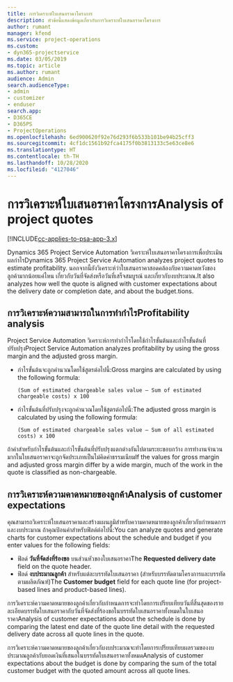 ```yaml
---
title: การวิเคราะห์ใบเสนอราคาโครงการ
description: หัวข้อนี้แสดงข้อมูลเกี่ยวกับการวิเคราะห์ใบเสนอราคาโครงการ
author: rumant
manager: kfend
ms.service: project-operations
ms.custom:
- dyn365-projectservice
ms.date: 03/05/2019
ms.topic: article
ms.author: rumant
audience: Admin
search.audienceType:
- admin
- customizer
- enduser
search.app:
- D365CE
- D365PS
- ProjectOperations
ms.openlocfilehash: 6ed900620f92e76d293f6b533b101be94b25cff3
ms.sourcegitcommit: 4cf1dc1561b92fca4175f0b3813133c5e63ce8e6
ms.translationtype: HT
ms.contentlocale: th-TH
ms.lasthandoff: 10/28/2020
ms.locfileid: "4127046"
---
```

# <a name="analysis-of-project-quotes"></a><span data-ttu-id="3deed-103">การวิเคราะห์ใบเสนอราคาโครงการ</span><span class="sxs-lookup"><span data-stu-id="3deed-103">Analysis of project quotes</span></span>

[!INCLUDE[cc-applies-to-psa-app-3.x](../includes/cc-applies-to-psa-app-3x.md)]

<span data-ttu-id="3deed-104">Dynamics 365 Project Service Automation วิเคราะห์ใบเสนอราคาโครงการเพื่อประเมินผลกำไร</span><span class="sxs-lookup"><span data-stu-id="3deed-104">Dynamics 365 Project Service Automation analyzes project quotes to estimate profitability.</span></span> <span data-ttu-id="3deed-105">นอกจากนี้ยังวิเคราะห์ว่าใบเสนอราคาสอดคล้องกับความคาดหวังของลูกค้ามากน้อยแค่ไหน เกี่ยวกับวันที่จัดส่งหรือวันที่เสร็จสมบูรณ์ และเกี่ยวกับงบประมาณ.</span><span class="sxs-lookup"><span data-stu-id="3deed-105">It also analyzes how well the quote is aligned with customer expectations about the delivery date or completion date, and about the budget.tions.</span></span>

## <a name="profitability-analysis"></a><span data-ttu-id="3deed-106">การวิเคราะห์ความสามารถในการทำกำไร</span><span class="sxs-lookup"><span data-stu-id="3deed-106">Profitability analysis</span></span>

<span data-ttu-id="3deed-107">Project Service Automation วิเคราะห์การทำกำไรโดยใช้กำไรขั้นต้นและกำไรขั้นต้นที่ปรับปรุง</span><span class="sxs-lookup"><span data-stu-id="3deed-107">Project Service Automation analyzes profitability by using the gross margin and the adjusted gross margin.</span></span>

- <span data-ttu-id="3deed-108">กำไรขั้นต้นจะถูกคำนวณโดยใช้สูตรต่อไปนี้:</span><span class="sxs-lookup"><span data-stu-id="3deed-108">Gross margins are calculated by using the following formula:</span></span>

  `
    (Sum of estimated chargeable sales value – Sum of estimated chargeable costs) x 100
  `
- <span data-ttu-id="3deed-109">กำไรขั้นต้นที่ปรับปรุงจะถูกคำนวณโดยใช้สูตรต่อไปนี้:</span><span class="sxs-lookup"><span data-stu-id="3deed-109">The adjusted gross margin is calculated by using the following formula:</span></span>

  `
    (Sum of estimated chargeable sales value – Sum of all estimated costs) x 100
  `

<span data-ttu-id="3deed-110">ถ้าค่าสำหรับกำไรขั้นต้นและกำไรขั้นต้นที่ปรับปรุงแตกต่างกันไปตามระยะขอบกว้าง การทำงานจำนวนมากในใบเสนอราคาจะถูกจัดประเภทเป็นไม่คิดค่าธรรมเนียม</span><span class="sxs-lookup"><span data-stu-id="3deed-110">If the values for gross margin and adjusted gross margin differ by a wide margin, much of the work in the quote is classified as non-chargeable.</span></span>

## <a name="analysis-of-customer-expectations"></a><span data-ttu-id="3deed-111">การวิเคราะห์ความคาดหมายของลูกค้า</span><span class="sxs-lookup"><span data-stu-id="3deed-111">Analysis of customer expectations</span></span>

<span data-ttu-id="3deed-112">คุณสามารถวิเคราะห์ใบเสนอราคาและสร้างแผนภูมิสำหรับความคาดหมายของลูกค้าเกี่ยวกับกำหนดการและงบประมาณ ถ้าคุณป้อนค่าสำหรับฟิลด์ต่อไปนี้:</span><span class="sxs-lookup"><span data-stu-id="3deed-112">You can analyze quotes and generate charts for customer expectations about the schedule and budget if you enter values for the following fields:</span></span>

- <span data-ttu-id="3deed-113">ฟิลด์ **วันที่จัดส่งที่ร้องขอ** บนส่วนหัวของใบเสนอราคา</span><span class="sxs-lookup"><span data-stu-id="3deed-113">The **Requested delivery date** field on the quote header.</span></span>
- <span data-ttu-id="3deed-114">ฟิลด์ **งบประมาณลูกค้า** สำหรับแต่ละบรรทัดใบเสนอราคา (สำหรับบรรทัดตามโครงการและบรรทัดตามผลิตภัณฑ์)</span><span class="sxs-lookup"><span data-stu-id="3deed-114">The **Customer budget** field for each quote line (for project-based lines and product-based lines).</span></span>

<span data-ttu-id="3deed-115">การวิเคราะห์ความคาดหมายของลูกค้าเกี่ยวกับกำหนดการจะทำโดยการเปรียบเทียบวันที่สิ้นสุดของรายละเอียดบรรทัดใบเสนอราคากับวันที่จัดส่งที่ร้องขอในบรรทัดใบเสนอราคาทั้งหมดในใบเสนอราคา</span><span class="sxs-lookup"><span data-stu-id="3deed-115">Analysis of customer expectations about the schedule is done by comparing the latest end date of the quote line detail with the requested delivery date across all quote lines in the quote.</span></span>

<span data-ttu-id="3deed-116">การวิเคราะห์ความคาดหมายของลูกค้าเกี่ยวกับงบประมาณจะทำโดยการเปรียบเทียบผลรวมของงบประมาณลูกค้ากับยอดเงินที่เสนอในบรรทัดใบเสนอราคาทั้งหมด</span><span class="sxs-lookup"><span data-stu-id="3deed-116">Analysis of customer expectations about the budget is done by comparing the sum of the total customer budget with the quoted amount across all quote lines.</span></span>
